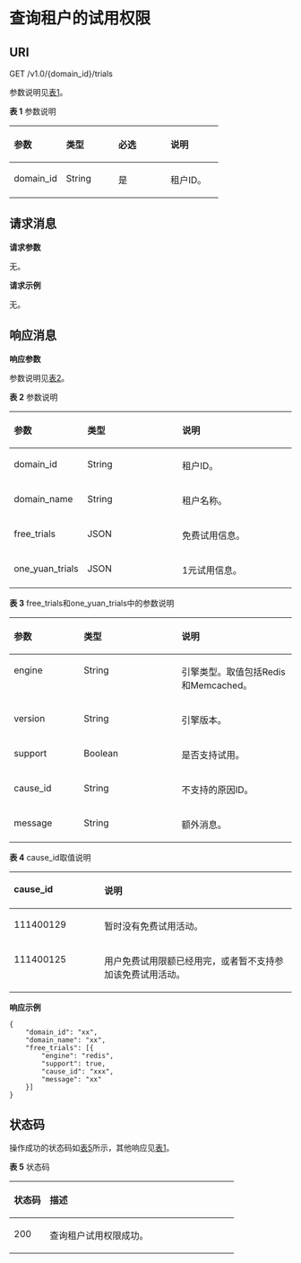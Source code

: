 # 查询租户的试用权限<a name="ZH-CN_TOPIC_0126175663"></a>

## **URI**<a name="section14354165101817"></a>

GET /v1.0/\{domain\_id\}/trials

参数说明见[表1](#table13653920143919)。

**表 1**  参数说明

<a name="table13653920143919"></a>
<table><thead align="left"><tr id="row13652172011391"><th class="cellrowborder" valign="top" width="25%" id="mcps1.2.5.1.1"><p id="p0652102011396"><a name="p0652102011396"></a><a name="p0652102011396"></a>参数</p>
</th>
<th class="cellrowborder" valign="top" width="25%" id="mcps1.2.5.1.2"><p id="p16521202391"><a name="p16521202391"></a><a name="p16521202391"></a>类型</p>
</th>
<th class="cellrowborder" valign="top" width="25%" id="mcps1.2.5.1.3"><p id="p765292023914"><a name="p765292023914"></a><a name="p765292023914"></a>必选</p>
</th>
<th class="cellrowborder" valign="top" width="25%" id="mcps1.2.5.1.4"><p id="p136521420153919"><a name="p136521420153919"></a><a name="p136521420153919"></a>说明</p>
</th>
</tr>
</thead>
<tbody><tr id="row176531320103915"><td class="cellrowborder" valign="top" width="25%" headers="mcps1.2.5.1.1 "><p id="p2065202017391"><a name="p2065202017391"></a><a name="p2065202017391"></a>domain_id</p>
</td>
<td class="cellrowborder" valign="top" width="25%" headers="mcps1.2.5.1.2 "><p id="p0653920173910"><a name="p0653920173910"></a><a name="p0653920173910"></a>String</p>
</td>
<td class="cellrowborder" valign="top" width="25%" headers="mcps1.2.5.1.3 "><p id="p4653020183913"><a name="p4653020183913"></a><a name="p4653020183913"></a>是</p>
</td>
<td class="cellrowborder" valign="top" width="25%" headers="mcps1.2.5.1.4 "><p id="p96533202399"><a name="p96533202399"></a><a name="p96533202399"></a>租户ID。</p>
</td>
</tr>
</tbody>
</table>

## **请求消息**<a name="section116044010182"></a>

**请求参数**

无。

**请求示例**

无。

## **响应消息**<a name="section66414611916"></a>

**响应参数**

参数说明见[表2](#table114165246391)。

**表 2**  参数说明

<a name="table114165246391"></a>
<table><thead align="left"><tr id="row104150248391"><th class="cellrowborder" valign="top" width="24.242424242424242%" id="mcps1.2.4.1.1"><p id="p12415924193920"><a name="p12415924193920"></a><a name="p12415924193920"></a>参数</p>
</th>
<th class="cellrowborder" valign="top" width="34.343434343434346%" id="mcps1.2.4.1.2"><p id="p144151224163910"><a name="p144151224163910"></a><a name="p144151224163910"></a>类型</p>
</th>
<th class="cellrowborder" valign="top" width="41.41414141414141%" id="mcps1.2.4.1.3"><p id="p2415182419396"><a name="p2415182419396"></a><a name="p2415182419396"></a>说明</p>
</th>
</tr>
</thead>
<tbody><tr id="row13415324183915"><td class="cellrowborder" valign="top" width="24.242424242424242%" headers="mcps1.2.4.1.1 "><p id="p570091814135"><a name="p570091814135"></a><a name="p570091814135"></a>domain_id</p>
</td>
<td class="cellrowborder" valign="top" width="34.343434343434346%" headers="mcps1.2.4.1.2 "><p id="p1127932510134"><a name="p1127932510134"></a><a name="p1127932510134"></a>String</p>
</td>
<td class="cellrowborder" valign="top" width="41.41414141414141%" headers="mcps1.2.4.1.3 "><p id="p9471173510134"><a name="p9471173510134"></a><a name="p9471173510134"></a>租户ID。</p>
</td>
</tr>
<tr id="row16737631191212"><td class="cellrowborder" valign="top" width="24.242424242424242%" headers="mcps1.2.4.1.1 "><p id="p19700141871310"><a name="p19700141871310"></a><a name="p19700141871310"></a>domain_name</p>
</td>
<td class="cellrowborder" valign="top" width="34.343434343434346%" headers="mcps1.2.4.1.2 "><p id="p227918256138"><a name="p227918256138"></a><a name="p227918256138"></a>String</p>
</td>
<td class="cellrowborder" valign="top" width="41.41414141414141%" headers="mcps1.2.4.1.3 "><p id="p54719356131"><a name="p54719356131"></a><a name="p54719356131"></a>租户名称。</p>
</td>
</tr>
<tr id="row123363293121"><td class="cellrowborder" valign="top" width="24.242424242424242%" headers="mcps1.2.4.1.1 "><p id="p1070031813136"><a name="p1070031813136"></a><a name="p1070031813136"></a>free_trials</p>
</td>
<td class="cellrowborder" valign="top" width="34.343434343434346%" headers="mcps1.2.4.1.2 "><p id="p13279725151317"><a name="p13279725151317"></a><a name="p13279725151317"></a>JSON</p>
</td>
<td class="cellrowborder" valign="top" width="41.41414141414141%" headers="mcps1.2.4.1.3 "><p id="p447113353136"><a name="p447113353136"></a><a name="p447113353136"></a>免费试用信息。</p>
</td>
</tr>
<tr id="row171469229127"><td class="cellrowborder" valign="top" width="24.242424242424242%" headers="mcps1.2.4.1.1 "><p id="p07001418131319"><a name="p07001418131319"></a><a name="p07001418131319"></a>one_yuan_trials</p>
</td>
<td class="cellrowborder" valign="top" width="34.343434343434346%" headers="mcps1.2.4.1.2 "><p id="p1727912541311"><a name="p1727912541311"></a><a name="p1727912541311"></a>JSON</p>
</td>
<td class="cellrowborder" valign="top" width="41.41414141414141%" headers="mcps1.2.4.1.3 "><p id="p947153518136"><a name="p947153518136"></a><a name="p947153518136"></a>1元试用信息。</p>
</td>
</tr>
</tbody>
</table>

**表 3**  free\_trials和one\_yuan\_trials中的参数说明

<a name="table164180248392"></a>
<table><thead align="left"><tr id="row84161724193917"><th class="cellrowborder" valign="top" width="24.752475247524753%" id="mcps1.2.4.1.1"><p id="p34161724103916"><a name="p34161724103916"></a><a name="p34161724103916"></a>参数</p>
</th>
<th class="cellrowborder" valign="top" width="34.65346534653465%" id="mcps1.2.4.1.2"><p id="p24161224173920"><a name="p24161224173920"></a><a name="p24161224173920"></a>类型</p>
</th>
<th class="cellrowborder" valign="top" width="40.59405940594059%" id="mcps1.2.4.1.3"><p id="p1541632411391"><a name="p1541632411391"></a><a name="p1541632411391"></a>说明</p>
</th>
</tr>
</thead>
<tbody><tr id="row94171524133918"><td class="cellrowborder" valign="top" width="24.752475247524753%" headers="mcps1.2.4.1.1 "><p id="p14873104231412"><a name="p14873104231412"></a><a name="p14873104231412"></a>engine</p>
</td>
<td class="cellrowborder" valign="top" width="34.65346534653465%" headers="mcps1.2.4.1.2 "><p id="p022325371413"><a name="p022325371413"></a><a name="p022325371413"></a>String</p>
</td>
<td class="cellrowborder" valign="top" width="40.59405940594059%" headers="mcps1.2.4.1.3 "><p id="p2661143201518"><a name="p2661143201518"></a><a name="p2661143201518"></a>引擎类型。取值包括Redis和Memcached。</p>
</td>
</tr>
<tr id="row441752415393"><td class="cellrowborder" valign="top" width="24.752475247524753%" headers="mcps1.2.4.1.1 "><p id="p11873144291419"><a name="p11873144291419"></a><a name="p11873144291419"></a>version</p>
</td>
<td class="cellrowborder" valign="top" width="34.65346534653465%" headers="mcps1.2.4.1.2 "><p id="p622310534145"><a name="p622310534145"></a><a name="p622310534145"></a>String</p>
</td>
<td class="cellrowborder" valign="top" width="40.59405940594059%" headers="mcps1.2.4.1.3 "><p id="p1066173141520"><a name="p1066173141520"></a><a name="p1066173141520"></a>引擎版本。</p>
</td>
</tr>
<tr id="row143604574285"><td class="cellrowborder" valign="top" width="24.752475247524753%" headers="mcps1.2.4.1.1 "><p id="p10875742111418"><a name="p10875742111418"></a><a name="p10875742111418"></a>support</p>
</td>
<td class="cellrowborder" valign="top" width="34.65346534653465%" headers="mcps1.2.4.1.2 "><p id="p15223953111411"><a name="p15223953111411"></a><a name="p15223953111411"></a>Boolean</p>
</td>
<td class="cellrowborder" valign="top" width="40.59405940594059%" headers="mcps1.2.4.1.3 "><p id="p116613351512"><a name="p116613351512"></a><a name="p116613351512"></a>是否支持试用。</p>
</td>
</tr>
<tr id="row1141719245396"><td class="cellrowborder" valign="top" width="24.752475247524753%" headers="mcps1.2.4.1.1 "><p id="p168752424145"><a name="p168752424145"></a><a name="p168752424145"></a>cause_id</p>
</td>
<td class="cellrowborder" valign="top" width="34.65346534653465%" headers="mcps1.2.4.1.2 "><p id="p1223115310147"><a name="p1223115310147"></a><a name="p1223115310147"></a>String</p>
</td>
<td class="cellrowborder" valign="top" width="40.59405940594059%" headers="mcps1.2.4.1.3 "><p id="p166112331513"><a name="p166112331513"></a><a name="p166112331513"></a>不支持的原因ID。</p>
</td>
</tr>
<tr id="row74177249394"><td class="cellrowborder" valign="top" width="24.752475247524753%" headers="mcps1.2.4.1.1 "><p id="p198751642191413"><a name="p198751642191413"></a><a name="p198751642191413"></a>message</p>
</td>
<td class="cellrowborder" valign="top" width="34.65346534653465%" headers="mcps1.2.4.1.2 "><p id="p1522395311147"><a name="p1522395311147"></a><a name="p1522395311147"></a>String</p>
</td>
<td class="cellrowborder" valign="top" width="40.59405940594059%" headers="mcps1.2.4.1.3 "><p id="p966153171512"><a name="p966153171512"></a><a name="p966153171512"></a>额外消息。</p>
</td>
</tr>
</tbody>
</table>

**表 4**  cause\_id取值说明

<a name="table1641811248397"></a>
<table><thead align="left"><tr id="row134181624153915"><th class="cellrowborder" valign="top" width="32.05%" id="mcps1.2.3.1.1"><p id="p1541872443910"><a name="p1541872443910"></a><a name="p1541872443910"></a>cause_id</p>
</th>
<th class="cellrowborder" valign="top" width="67.95%" id="mcps1.2.3.1.2"><p id="p15418172443913"><a name="p15418172443913"></a><a name="p15418172443913"></a>说明</p>
</th>
</tr>
</thead>
<tbody><tr id="row14418724113912"><td class="cellrowborder" valign="top" width="32.05%" headers="mcps1.2.3.1.1 "><p id="p361165315174"><a name="p361165315174"></a><a name="p361165315174"></a>111400129</p>
</td>
<td class="cellrowborder" valign="top" width="67.95%" headers="mcps1.2.3.1.2 "><p id="p1441818240395"><a name="p1441818240395"></a><a name="p1441818240395"></a>暂时没有免费试用活动。</p>
</td>
</tr>
<tr id="row19418132443915"><td class="cellrowborder" valign="top" width="32.05%" headers="mcps1.2.3.1.1 "><p id="p64181324183914"><a name="p64181324183914"></a><a name="p64181324183914"></a>111400125</p>
</td>
<td class="cellrowborder" valign="top" width="67.95%" headers="mcps1.2.3.1.2 "><p id="p19418152423912"><a name="p19418152423912"></a><a name="p19418152423912"></a>用户免费试用限额已经用完，或者暂不支持参加该免费试用活动。</p>
</td>
</tr>
</tbody>
</table>

**响应示例**

```
{
	"domain_id": "xx",
	"domain_name": "xx",
	"free_trials": [{
		"engine": "redis",
		"support": true,
		"cause_id": "xxx",
		"message": "xx"
	}]
}
```

## **状态码**<a name="section29701335151315"></a>

操作成功的状态码如[表5](#table597043515135)所示，其他响应见[表1](状态码.md#table5210141351517)。

**表 5**  状态码

<a name="table597043515135"></a>
<table><thead align="left"><tr id="row3970103581319"><th class="cellrowborder" valign="top" width="15.98%" id="mcps1.2.3.1.1"><p id="p4970163512138"><a name="p4970163512138"></a><a name="p4970163512138"></a>状态码</p>
</th>
<th class="cellrowborder" valign="top" width="84.02%" id="mcps1.2.3.1.2"><p id="p14970113519134"><a name="p14970113519134"></a><a name="p14970113519134"></a>描述</p>
</th>
</tr>
</thead>
<tbody><tr id="row1970935151313"><td class="cellrowborder" valign="top" width="15.98%" headers="mcps1.2.3.1.1 "><p id="p17970163551313"><a name="p17970163551313"></a><a name="p17970163551313"></a>200</p>
</td>
<td class="cellrowborder" valign="top" width="84.02%" headers="mcps1.2.3.1.2 "><p id="p597033518133"><a name="p597033518133"></a><a name="p597033518133"></a>查询租户试用权限成功。</p>
</td>
</tr>
</tbody>
</table>


